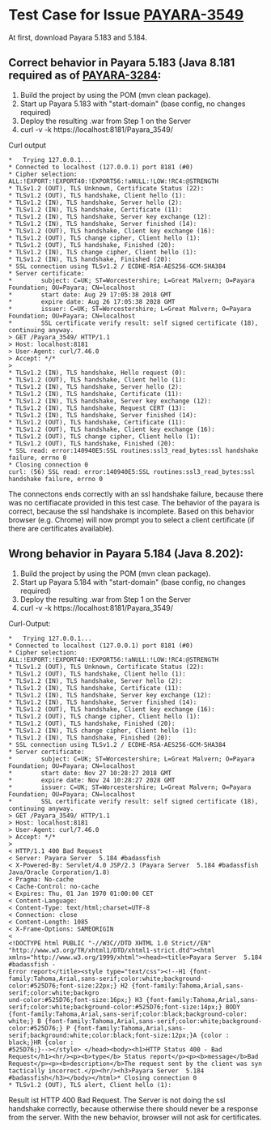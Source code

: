 # Test Case for Issue [PAYARA-3549](https://github.com/payara/Payara/issues/3549)

At first, download Payara 5.183 and 5.184.

## Correct behavior in Payara 5.183 (Java 8.181 required as of [PAYARA-3284](https://github.com/payara/Payara/issues/3284):

1. Build the project by using the POM (mvn clean package).
2. Start up Payara 5.183 with "start-domain" (base config, no changes required)
3. Deploy the resulting .war from Step 1 on the Server
4. curl -v -k https://localhost:8181/Payara_3549/

Curl output

```
*   Trying 127.0.0.1...
* Connected to localhost (127.0.0.1) port 8181 (#0)
* Cipher selection: ALL:!EXPORT:!EXPORT40:!EXPORT56:!aNULL:!LOW:!RC4:@STRENGTH
* TLSv1.2 (OUT), TLS Unknown, Certificate Status (22):
* TLSv1.2 (OUT), TLS handshake, Client hello (1):
* TLSv1.2 (IN), TLS handshake, Server hello (2):
* TLSv1.2 (IN), TLS handshake, Certificate (11):
* TLSv1.2 (IN), TLS handshake, Server key exchange (12):
* TLSv1.2 (IN), TLS handshake, Server finished (14):
* TLSv1.2 (OUT), TLS handshake, Client key exchange (16):
* TLSv1.2 (OUT), TLS change cipher, Client hello (1):
* TLSv1.2 (OUT), TLS handshake, Finished (20):
* TLSv1.2 (IN), TLS change cipher, Client hello (1):
* TLSv1.2 (IN), TLS handshake, Finished (20):
* SSL connection using TLSv1.2 / ECDHE-RSA-AES256-GCM-SHA384
* Server certificate:
*        subject: C=UK; ST=Worcestershire; L=Great Malvern; O=Payara Foundation; OU=Payara; CN=localhost
*        start date: Aug 29 17:05:38 2018 GMT
*        expire date: Aug 26 17:05:38 2028 GMT
*        issuer: C=UK; ST=Worcestershire; L=Great Malvern; O=Payara Foundation; OU=Payara; CN=localhost
*        SSL certificate verify result: self signed certificate (18), continuing anyway.
> GET /Payara_3549/ HTTP/1.1
> Host: localhost:8181
> User-Agent: curl/7.46.0
> Accept: */*
>
* TLSv1.2 (IN), TLS handshake, Hello request (0):
* TLSv1.2 (OUT), TLS handshake, Client hello (1):
* TLSv1.2 (IN), TLS handshake, Server hello (2):
* TLSv1.2 (IN), TLS handshake, Certificate (11):
* TLSv1.2 (IN), TLS handshake, Server key exchange (12):
* TLSv1.2 (IN), TLS handshake, Request CERT (13):
* TLSv1.2 (IN), TLS handshake, Server finished (14):
* TLSv1.2 (OUT), TLS handshake, Certificate (11):
* TLSv1.2 (OUT), TLS handshake, Client key exchange (16):
* TLSv1.2 (OUT), TLS change cipher, Client hello (1):
* TLSv1.2 (OUT), TLS handshake, Finished (20):
* SSL read: error:140940E5:SSL routines:ssl3_read_bytes:ssl handshake failure, errno 0
* Closing connection 0
curl: (56) SSL read: error:140940E5:SSL routines:ssl3_read_bytes:ssl handshake failure, errno 0
```

The connectons ends correctly with an ssl handshake failure, because there was no certifiacate provided in this test case. The behavior of the payara is correct, because the ssl handshake is incomplete. Based on this behavior browser (e.g. Chrome) will now prompt you to select a client certificate (if there are certificates available).



## Wrong behavior in Payara 5.184 (Java 8.202):

1. Build the project by using the POM (mvn clean package).
2. Start up Payara 5.184 with "start-domain" (base config, no changes required)
3. Deploy the resulting .war from Step 1 on the Server
4. curl -v -k https://localhost:8181/Payara_3549/

Curl-Output:

```
*   Trying 127.0.0.1...
* Connected to localhost (127.0.0.1) port 8181 (#0)
* Cipher selection: ALL:!EXPORT:!EXPORT40:!EXPORT56:!aNULL:!LOW:!RC4:@STRENGTH
* TLSv1.2 (OUT), TLS Unknown, Certificate Status (22):
* TLSv1.2 (OUT), TLS handshake, Client hello (1):
* TLSv1.2 (IN), TLS handshake, Server hello (2):
* TLSv1.2 (IN), TLS handshake, Certificate (11):
* TLSv1.2 (IN), TLS handshake, Server key exchange (12):
* TLSv1.2 (IN), TLS handshake, Server finished (14):
* TLSv1.2 (OUT), TLS handshake, Client key exchange (16):
* TLSv1.2 (OUT), TLS change cipher, Client hello (1):
* TLSv1.2 (OUT), TLS handshake, Finished (20):
* TLSv1.2 (IN), TLS change cipher, Client hello (1):
* TLSv1.2 (IN), TLS handshake, Finished (20):
* SSL connection using TLSv1.2 / ECDHE-RSA-AES256-GCM-SHA384
* Server certificate:
*        subject: C=UK; ST=Worcestershire; L=Great Malvern; O=Payara Foundation; OU=Payara; CN=localhost
*        start date: Nov 27 10:28:27 2018 GMT
*        expire date: Nov 24 10:28:27 2028 GMT
*        issuer: C=UK; ST=Worcestershire; L=Great Malvern; O=Payara Foundation; OU=Payara; CN=localhost
*        SSL certificate verify result: self signed certificate (18), continuing anyway.
> GET /Payara_3549/ HTTP/1.1
> Host: localhost:8181
> User-Agent: curl/7.46.0
> Accept: */*
>
< HTTP/1.1 400 Bad Request
< Server: Payara Server  5.184 #badassfish
< X-Powered-By: Servlet/4.0 JSP/2.3 (Payara Server  5.184 #badassfish Java/Oracle Corporation/1.8)
< Pragma: No-cache
< Cache-Control: no-cache
< Expires: Thu, 01 Jan 1970 01:00:00 CET
< Content-Language:
< Content-Type: text/html;charset=UTF-8
< Connection: close
< Content-Length: 1085
< X-Frame-Options: SAMEORIGIN
<
<!DOCTYPE html PUBLIC "-//W3C//DTD XHTML 1.0 Strict//EN" "http://www.w3.org/TR/xhtml1/DTD/xhtml1-strict.dtd"><html xmlns="http://www.w3.org/1999/xhtml"><head><title>Payara Server  5.184 #badassfish -
Error report</title><style type="text/css"><!--H1 {font-family:Tahoma,Arial,sans-serif;color:white;background-color:#525D76;font-size:22px;} H2 {font-family:Tahoma,Arial,sans-serif;color:white;backgro
und-color:#525D76;font-size:16px;} H3 {font-family:Tahoma,Arial,sans-serif;color:white;background-color:#525D76;font-size:14px;} BODY {font-family:Tahoma,Arial,sans-serif;color:black;background-color:
white;} B {font-family:Tahoma,Arial,sans-serif;color:white;background-color:#525D76;} P {font-family:Tahoma,Arial,sans-serif;background:white;color:black;font-size:12px;}A {color : black;}HR {color :
#525D76;}--></style> </head><body><h1>HTTP Status 400 - Bad Request</h1><hr/><p><b>type</b> Status report</p><p><b>message</b>Bad Request</p><p><b>description</b>The request sent by the client was syn
tactically incorrect.</p><hr/><h3>Payara Server  5.184 #badassfish</h3></body></html>* Closing connection 0
* TLSv1.2 (OUT), TLS alert, Client hello (1):
```

Result ist HTTP 400 Bad Request. The Server is not doing the ssl handshake correctly, because otherwise there should never be a response from the server. With the new behavior, browser will not ask for certificates.

